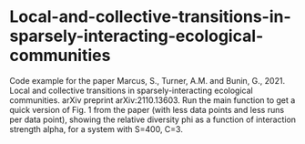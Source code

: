 # Local-and-collective-transitions-in-sparsely-interacting-ecological-communities
Code example for the paper Marcus, S., Turner, A.M. and Bunin, G., 2021. Local and collective transitions in sparsely-interacting ecological communities. arXiv preprint arXiv:2110.13603.
Run the main function to get a quick version of Fig. 1 from the paper (with less data points and less runs per data point), showing the relative diversity phi as a function of interaction strength alpha, for a system with S=400, C=3.
